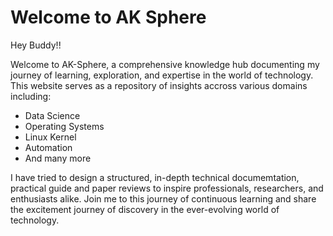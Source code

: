 # Welcome to AK Sphere

Hey Buddy!!

Welcome to AK-Sphere, a comprehensive knowledge hub documenting my journey of learning, exploration, and expertise in the world of technology.
This website serves as a repository of insights accross various domains including:

 * Data Science
 * Operating Systems
 * Linux Kernel
 * Automation
 * And many more

I have tried to design a structured, in-depth technical documemtation, practical guide and paper reviews to inspire professionals, researchers, and enthusiasts alike.
Join me to this journey of continuous learning and share the excitement journey of discovery in the ever-evolving world of technology.

